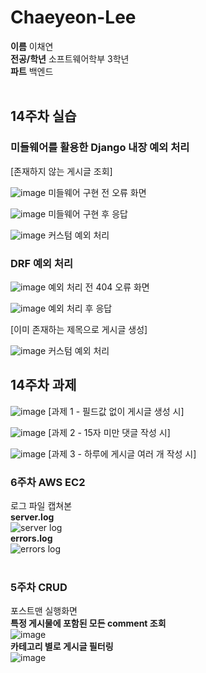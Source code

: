 # Chaeyeon-Lee
**이름** 이채연<br>
**전공/학년** 소프트웨어학부 3학년<br>
**파트** 백엔드<br><br>

## 14주차 실습

### 미들웨어를 활용한 Django 내장 예외 처리
[존재하지 않는 게시글 조회]

![image](https://github.com/user-attachments/assets/813b6259-755c-476e-a613-c9cb410ba061)
미들웨어 구현 전 오류 화면

![image](https://github.com/user-attachments/assets/1091f0e7-3954-4c3b-85aa-cffc9d304e25)
미들웨어 구현 후 응답

![image](https://github.com/user-attachments/assets/3da079ae-eee5-4136-9640-ef56326986ac)
커스텀 예외 처리

### DRF 예외 처리
![image](https://github.com/user-attachments/assets/d7680f90-1b51-4c44-8676-b4706ea3e3d6)
예외 처리 전 404 오류 화면

![image](https://github.com/user-attachments/assets/361f57fc-8a3e-4976-9d77-eaea27be2007)
예외 처리 후 응답

 [이미 존재하는 제목으로 게시글 생성]

![image](https://github.com/user-attachments/assets/b316508c-2420-42f2-9b75-b26b85a74ef9)
커스텀 예외 처리

## 14주차 과제
![image](https://github.com/user-attachments/assets/712ba144-8141-455c-be54-4b31b821c3d6)
[과제 1 - 필드값 없이 게시글 생성 시]

![image](https://github.com/user-attachments/assets/8de619be-7854-49d0-89b9-1b56ef30b24e)
[과제 2 - 15자 미만 댓글 작성 시]

![image](https://github.com/user-attachments/assets/641246d3-b1aa-45a1-b972-fe22d6951ea7)
[과제 3 - 하루에 게시글 여러 개 작성 시]

### 6주차 AWS EC2<br>
로그 파일 캡쳐본<br>
**server.log**<br>
![server log](https://github.com/user-attachments/assets/6bc903d1-7344-495c-933a-6a102eba0c53)
<br>
**errors.log**<br>
![errors log](https://github.com/user-attachments/assets/fe128a11-f61c-4b25-ae45-922ed2e472eb)
<br><br>
### 5주차 CRUD<br>
포스트맨 실행화면<br>
**특정 게시물에 포함된 모든 comment 조회**<br>
![image](https://github.com/user-attachments/assets/ce69c644-7bc1-4c66-bda2-1392c8103004)
<br>
**카테고리 별로 게시글 필터링**<br>
![image](https://github.com/user-attachments/assets/4802c177-e619-47c9-bca0-add82ad5d2e4)
